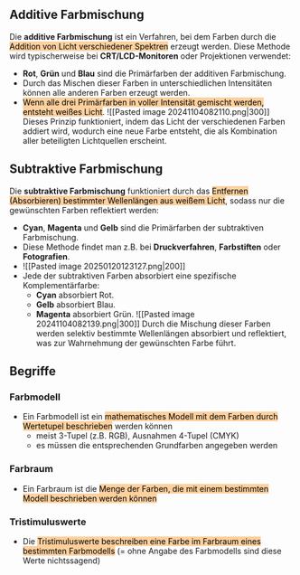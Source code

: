 ## Additive Farbmischung
Die **additive Farbmischung** ist ein Verfahren, bei dem Farben durch die <mark style="background: #FFB86CA6;">Addition von Licht verschiedener Spektren</mark> erzeugt werden. Diese Methode wird typischerweise bei **CRT/LCD-Monitoren** oder Projektionen verwendet:
- **Rot**, **Grün** und **Blau** sind die Primärfarben der additiven Farbmischung.
- Durch das Mischen dieser Farben in unterschiedlichen Intensitäten können alle anderen Farben erzeugt werden.
- <mark style="background: #FFB86CA6;">Wenn alle drei Primärfarben in voller Intensität gemischt werden, entsteht weißes Licht</mark>.
![[Pasted image 20241104082110.png|300]]
Dieses Prinzip funktioniert, indem das Licht der verschiedenen Farben addiert wird, wodurch eine neue Farbe entsteht, die als Kombination aller beteiligten Lichtquellen erscheint.
## Subtraktive Farbmischung
Die **subtraktive Farbmischung** funktioniert durch das <mark style="background: #FFB86CA6;">Entfernen (Absorbieren) bestimmter Wellenlängen aus weißem Licht</mark>, sodass nur die gewünschten Farben reflektiert werden:
- **Cyan**, **Magenta** und **Gelb** sind die Primärfarben der subtraktiven Farbmischung.
- Diese Methode findet man z.B. bei **Druckverfahren**, **Farbstiften** oder **Fotografien**.
- ![[Pasted image 20250120123127.png|200]]
- Jede der subtraktiven Farben absorbiert eine spezifische Komplementärfarbe:
    - **Cyan** absorbiert Rot.
    - **Gelb** absorbiert Blau.
    - **Magenta** absorbiert Grün.
![[Pasted image 20241104082139.png|300]]
Durch die Mischung dieser Farben werden selektiv bestimmte Wellenlängen absorbiert und reflektiert, was zur Wahrnehmung der gewünschten Farbe führt.
## Begriffe
### Farbmodell
- Ein Farbmodell ist ein <mark style="background: #FFB86CA6;">mathematisches Modell mit dem Farben durch Wertetupel beschrieben</mark> werden können
	- meist 3-Tupel (z.B. RGB), Ausnahmen 4-Tupel (CMYK)
	- es müssen die entsprechenden Grundfarben angegeben werden
### Farbraum
- Ein Farbraum ist die <mark style="background: #FFB86CA6;">Menge der Farben, die mit einem bestimmten Modell beschrieben werden können</mark>
### Tristimuluswerte
- Die <mark style="background: #FFB86CA6;">Tristimuluswerte beschreiben eine Farbe im Farbraum eines bestimmten Farbmodells</mark> (= ohne Angabe des Farbmodells sind diese Werte nichtssagend)